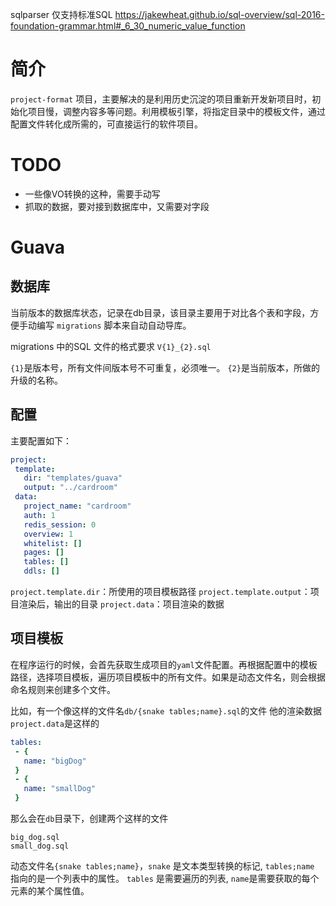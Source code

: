  sqlparser
 仅支持标准SQL
 https://jakewheat.github.io/sql-overview/sql-2016-foundation-grammar.html#_6_30_numeric_value_function

 # 简介

 `project-format` 项目，主要解决的是利用历史沉淀的项目重新开发新项目时，初始化项目慢，调整内容多等问题。利用模板引擎，将指定目录中的模板文件，通过配置文件转化成所需的，可直接运行的软件项目。
 
 # TODO
 * 一些像VO转换的这种，需要手动写
 * 抓取的数据，要对接到数据库中，又需要对字段

 # Guava

 ## 数据库

 当前版本的数据库状态，记录在db目录，该目录主要用于对比各个表和字段，方便手动编写 `migrations` 脚本来自动自动导库。

 migrations 中的SQL 文件的格式要求 `V{1}_{2}.sql`
 
 `{1}`是版本号，所有文件间版本号不可重复，必须唯一。
 `{2}`是当前版本，所做的升级的名称。

 ## 配置

主要配置如下：

 ```yaml
project:
  template:
    dir: "templates/guava"
    output: "../cardroom"
  data:
    project_name: "cardroom"
    auth: 1
    redis_session: 0
    overview: 1
    whitelist: []
    pages: []
    tables: []
    ddls: []
 ```

 `project.template.dir`：所使用的项目模板路径
 `project.template.output`：项目渲染后，输出的目录
 `project.data`：项目渲染的数据


 ## 项目模板

 在程序运行的时候，会首先获取生成项目的`yaml`文件配置。再根据配置中的模板路径，选择项目模板，遍历项目模板中的所有文件。如果是动态文件名，则会根据命名规则来创建多个文件。

 比如，有一个像这样的文件名`db/{snake tables;name}.sql`的文件
 他的渲染数据`project.data`是这样的
 ```yaml
tables:
  - {
    name: "bigDog"
  }
  - {
    name: "smallDog"
  }
 ```

那么会在`db`目录下，创建两个这样的文件
```text
big_dog.sql
small_dog.sql
```

动态文件名`{snake tables;name}`，`snake` 是文本类型转换的标记,  `tables;name` 指向的是一个列表中的属性。 `tables` 是需要遍历的列表, `name`是需要获取的每个元素的某个属性值。



